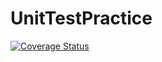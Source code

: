 # UnitTestPractice


[![Coverage Status](https://coveralls.io/repos/github/aswingler1/UnitTestPractice/badge.svg?branch=master)](https://coveralls.io/github/aswingler1/UnitTestPractice?branch=master)
